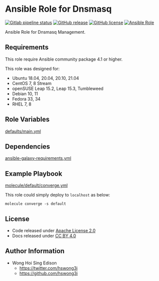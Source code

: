 # Ansible Role for Dnsmasq

[![Gitlab pipeline status](https://img.shields.io/gitlab/pipeline/alvistack/ansible-role-dnsmasq/master)](https://gitlab.com/alvistack/ansible-role-dnsmasq/-/pipelines)
[![GitHub release](https://img.shields.io/github/release/alvistack/ansible-role-dnsmasq.svg)](https://github.com/alvistack/ansible-role-dnsmasq/releases)
[![GitHub license](https://img.shields.io/github/license/alvistack/ansible-role-dnsmasq.svg)](https://github.com/alvistack/ansible-role-dnsmasq/blob/master/LICENSE)
[![Ansible Role](https://img.shields.io/badge/galaxy-alvistack.dnsmasq-blue.svg)](https://galaxy.ansible.com/alvistack/dnsmasq)

Ansible Role for Dnsmasq Management.

## Requirements

This role require Ansible community package 4.1 or higher.

This role was designed for:

  - Ubuntu 18.04, 20.04, 20.10, 21.04
  - CentOS 7, 8 Stream
  - openSUSE Leap 15.2, Leap 15.3, Tumbleweed
  - Debian 10, 11
  - Fedora 33, 34
  - RHEL 7, 8

## Role Variables

[defaults/main.yml](defaults/main.yml)

## Dependencies

[ansible-galaxy-requirements.yml](ansible-galaxy-requirements.yml)

## Example Playbook

[molecule/default/converge.yml](molecule/default/converge.yml)

This role could simply deploy to `localhost` as below:

    molecule converge -s default

## License

  - Code released under [Apache License 2.0](LICENSE)
  - Docs released under [CC BY 4.0](http://creativecommons.org/licenses/by/4.0/)

## Author Information

  - Wong Hoi Sing Edison
      - <https://twitter.com/hswong3i>
      - <https://github.com/hswong3i>
